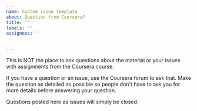 ```yaml
---
name: Custom issue template
about: Question from Coursera?
title: ''
labels: ''
assignees: ''


---
```


This is NOT the place to ask questions about the material or your issues with assignments from the Coursera course.

If you have a question or an issue, use the Coursera forum to ask that. Make the question as detailed as possible so people don't have to ask you for more details before answering your question.

Questions posted here as issues will simply be closed.

